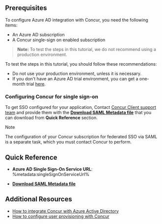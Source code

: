 ## Prerequisites

To configure Azure AD integration with Concur, you need the following items:

- An Azure AD subscription
- A Concur single-sign on enabled subscription

> **Note:**
> To test the steps in this tutorial, we do not recommend using a production environment.

To test the steps in this tutorial, you should follow these recommendations:

- Do not use your production environment, unless it is necessary.
- If you don't have an Azure AD trial environment, you can get a one-month trial [here](https://azure.microsoft.com/pricing/free-trial/).

### Configuring Concur for single sign-on

To get SSO configured for your application, Contact [Concur Client support team](https://www.concur.co.in/contact) and provide them with the **[Download SAML Metadata file](%metadata:metadataDownloadUrl%)** that you can download from **Quick Reference** section.

  >[!NOTE]
   >The configuration of your Concur subscription for federated SSO via SAML is a separate task, which you must contact Concur to perform. 
   >

## Quick Reference

* **Azure AD Single Sign-On Service URL**: %metadata:singleSignOnServiceUrl%

* **[Download SAML Metadata file](%metadata:metadataDownloadUrl%)**

## Additional Resources

* [How to integrate Concur with Azure Active Directory](active-directory-saas-concur-tutorial.md)
* [How to configure user provisioning with Concur](active-directory-saas-concur-user-provisioning-tutorial.md)

